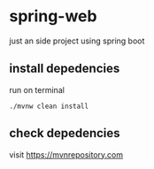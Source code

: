 # spring-web
just an side project using spring boot

## install depedencies
run on terminal
```
./mvnw clean install 
```

## check depedencies
visit
https://mvnrepository.com